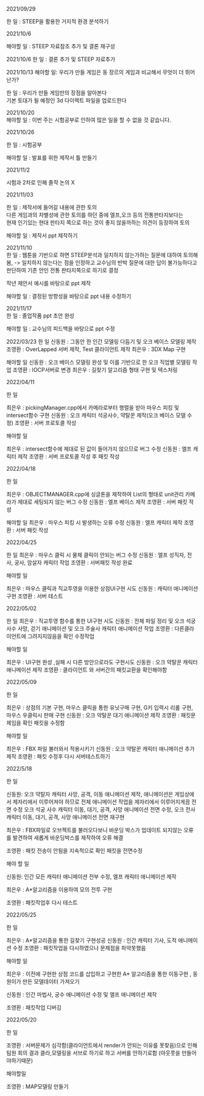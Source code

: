 2021/09/29

한 일 : STEEP을 활용한 거지적 환경 분석하기

2021/10/6

해야할 일 : STEEP 자료참조 추가 및 결론 재구성  
  
2021/10/6
한 일 : 결론 추가 및 STEEP 자료추가  
  
2021/10/13
해야할 일:   우리가 만들 게임은 동 장르의 게임과 비교해서 무엇이 더 뛰어난가?

한 일 : 우리가 만들 게임만의 장점을 알아본다  
기본 토대가 될 예정인 3d 다이렉트 파일을 업로드한다  

2021/10/20  
해야할 일 : 이번 주는 시험공부로 인하여 많은 일을 할 수 없을 것 같습니다.

2021/10/26

한 일 : 시험공부

해야할 일 : 발표를 위한 제작서 틀 만들기

2021/11/2

시험과 2차로 인해 졸작 논의 X

2021/11/03  

한 일 : 제작서에 들어갈 내용에 관한 토의  
다른 게임과의 차별성에 관한 토의를 하던 중에 엘프,오크 등의 전통판타지보다는  
현재 인기있는 현대 판타지 쪽으로 하는 것이 좋지 않을까하는 의견이 등장하여 토의  

해야할 일 : 제작서 ppt 제작하기

2021/11/10  
한 일 : 웹툰을 기반으로 하면 STEEP분석과 일치하지 않는가하는 질문에 대하여 토의해봄,
-> 일치하지 않는다는 점을 인정하고 교수님의 반박 질문에 대한 답이 불가능하다고 판단하여 기존 안인 전통 판타지쪽으로 하기로 결정

작년 제안서 예시를 바탕으로 ppt 제작

해야할 일 : 결정된 방향성을 바탕으로 ppt 내용 수정하기

2021/11/17  
한 일 : 졸업작품 ppt 초안 완성

해야할 일 : 교수님의 피드백을 바탕으로 ppt 수정

2022/03/23
한 일
신동원 : 그동안 한 인간 모델링 다듬기 및 오크 베이스 모델링 제작
조영환 : OverLapped 서버 제작, Test 클라이언트 제작
최은우 : 3DX Map 구현

해야할 일
신동원 : 오크 베이스 모델링 완성 및 이를 기반으로 한 오크 직업별 모델링 작업
조영환 : IOCP서버로 변경
최은우 : 길찾기 알고리즘 형태 구현 및 텍스처링

2022/04/11

한 일

최은우 : pickingManager.cpp에서 카메라로부터 행렬을 받아 마우스 피킹 및 intersect함수 구현
신동원 : 오크 캐릭터 석궁사수, 약탈꾼 제작(오크 베이스 모델 수정)
조영환 : 서버 프로토콜 작성

해야할 일

최은우 : intersect함수에 제대로 된 값이 들어가지 않으므로 버그 수정
신동원 : 엘프 캐릭터 제작
조영환 : 서버 프로토콜 작성 후 패킷 작성

2022/04/18

한 일

최은우 : OBJECTMANAGER.cpp에 싱글톤을 제작하여 List의 형태로 unit관리
카메라가 제대로 세팅되지 않는 버그 수정
신동원 : 엘프 베이스 제작
조영환 : 서버 패킷 작성

해야할 일
최은우 : 마우스 피킹 시 발생하는 오류 수정
신동원 : 엘프 캐릭터 제작
조영환 : 서버 패킷 작성

2022/04/25

한 일
최은우 : 마우스 클릭 시 물체 클릭이 안되는 버그 수정
신동원 : 엘프 성직자, 전사, 궁사, 암살자 캐릭터 작업
조영환 : 서버패킷 작성 완료

해야할 일

최은우 : 마우스 클릭과 직교투영을 이용한 상점UI구현 시도
신동원 : 캐릭터 애니메이션 구현
조영환 : 서버 테스트

2022/05/02

한 일
최은우 : 직교투영 함수를 통한 UI구현 시도
신동원 : 전체 파일 정리 및 오크 석궁사수 사망, 걷기 애니메이션 및 오크 주술사 캐릭터 애니메이션 작업
조영환 : 다른클라이언트에 그려지지않음을 확인 수정작업

해야할 일

최은우 : UI구현 완성 ,실패 시 다른 방안으로라도 구현시도
신동원 : 오크 약탈꾼 캐릭터 애니메이션 제작
조영환 : 클라이언트 와 서버간의 패킷교환을 확인해야함

2022/05/09

한 일

최은우 : 상점의 기본 구현, 마우스 클릭을 통한 유닛구매 구현, G키 입력시 리롤 구현, 마우스 우클릭시 판매 구현
신동원 : 오크 약탈꾼 대기 애니메이션 제작
조영환 : 패킷문제임을 확인 패킷을 수정함

해야할 일 

최은우 : FBX 파일 불러와서 적용시키기
신동원 : 오크 약탈꾼 캐릭터 애니메이션 추가 제작
조영환 : 패킷 수정후 다시 서버테스트하기

2022/5/18

한 일 

신동원: 오크 약탈자 캐릭터 사망, 공격, 이동 애니메이션 제작, 애니메이션은 게임상에서 제자리에서 이루어져야 하므로 전체 애니메이션 작업을 제자리에서 이루어지게끔 전면 수정
오크 석궁 사수 캐릭터 이동, 대기, 공격, 사망 애니메이션 전면 수정, 오크 전사 캐릭터 이동, 대기, 공격, 사망 애니메이션 전면 재구현

최은우 : FBX파일로 오브젝트를 불러오다보니 바운딩 박스가 업데이트 되지않는 오류를 발견하여 새롭게 바운딩박스를 제작하여 오류 해결

조영환 : 패킷 전송이 안됨을 지속적으로 확인 패킷을 전면수정

해야 할 일

신동원: 인간 모든 캐릭터 애니메이션 전부 수정, 엘프 캐릭터 애니메이션 제작

최은우 : A*알고리즘을 이용하여 모의 전투 구현

조영환 : 패킷작업후 다시 테스트

2022/05/25

한 일

최은우 : A*알고리즘을 통한 길찾기 구현성공
신동원 : 인간 캐릭터 기사, 도적 애니메이션 수정
조영환 : 패킷작업을 다시하였으나 문제점을 파악못했음

해야할 일 

최은우 : 이전에 구현한 상점 코드를 삽입하고 구현한 A* 알고리즘을 통한 이동구현 , 동원이가 만든 모델데이터 가져오기

신동원 : 인간 마법사, 궁수 애니메이션 수정 및 엘프 애니메이션 제작 

조영환 : 패킷작업 디버깅

2022/05/20

한 일

조영환 : 서버문제가 심각함(클라이언트에서 render가 안되는 이유를 못찾음)으로 인해 팀원 회의 결과
클라,모델링을 서브로 하기로 하고 서버를 안하기로함 (아웃풋을 만들어야하기때문)

해야할일

조영환 : MAP모델링 만들기
